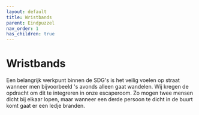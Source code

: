 ```yaml
---
layout: default
title: Wristbands
parent: Eindpuzzel
nav_order: 1
has_children: true
---
```


# Wristbands

Een belangrijk werkpunt binnen de SDG's is het veilig voelen op straat wanneer men bijvoorbeeld 's avonds alleen gaat wandelen. Wij kregen de opdracht om dit te integreren in onze escaperoom. Zo mogen twee mensen dicht bij elkaar lopen, maar wanneer een derde persoon te dicht in de buurt komt gaat er een ledje branden.



 

